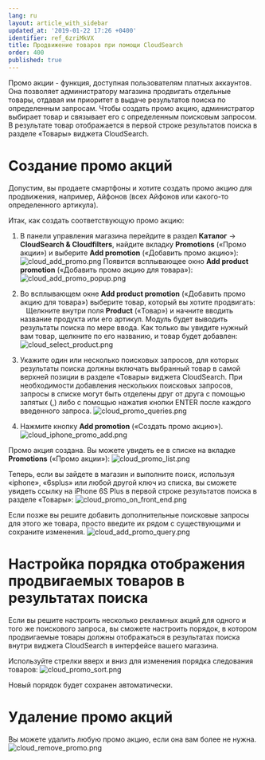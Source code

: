 ```yaml
---
lang: ru
layout: article_with_sidebar
updated_at: '2019-01-22 17:26 +0400'
identifier: ref_6zriMkVX
title: Продвижение товаров при помощи CloudSearch
order: 400
published: true
---
```

Промо акции - функция, доступная пользователям платных аккаунтов. Она позволяет администратору магазина продвигать отдельные товары, отдавая им приоритет в выдаче результатов поиска по определенным запросам. Чтобы создать промо акцию, администратор выбирает товар и связывает его с определенным поисковым запросом. В результате товар отображается в первой строке результатов поиска в разделе «Товары» виджета CloudSearch.

# Создание промо акций

Допустим, вы продаете смартфоны и хотите создать промо акцию для продвижения, например, Айфонов (всех Айфонов или какого-то определенного артикула). 

Итак, как создать соответствующую промо акцию:

1. В панели управления магазина перейдите в раздел **Каталог** -> **CloudSearch & Cloudfilters**, найдите вкладку **Promotions** («Промо акции») и выберите **Add promotion** («Добавить промо акцию»):
  ![cloud_add_promo.png]({{site.baseurl}}/attachments/ref_6zriMkVX/cloud_add_promo.png)
  Появится всплывающее окно **Add product promotion** («Добавить промо акцию для товара»):
  ![cloud_add_promo_popup.png]({{site.baseurl}}/attachments/ref_6zriMkVX/cloud_add_promo_popup.png)
  
2. Во всплывающем окне **Add product promotion** («Добавить промо акцию для товара») выберите товар, который вы хотите продвигать:
   Щелкните внутри поля **Product** («Товар») и начните вводить название продукта или его артикул. Модуль будет выводить результаты поиска по мере ввода. Как только вы увидите нужный вам товар, щелкните по его названию, и товар будет добавлен:
   ![cloud_select_product.png]({{site.baseurl}}/attachments/ref_6zriMkVX/cloud_select_product.png)
  
3. Укажите один или несколько поисковых запросов, для которых результаты поиска должны включать выбранный товар в самой верхней позиции в разделе «Товары» виджета CloudSearch. При необходимости добавления нескольких поисковых запросов, запросы в списке могут быть отделены друг от друга с помощью запятых (,) либо с помощью нажатия кнопки ENTER после каждого введенного запроса.
  ![cloud_promo_queries.png]({{site.baseurl}}/attachments/ref_6zriMkVX/cloud_promo_queries.png)

4. Нажмите кнопку **Add promotion** («Создать промо акцию»).
  ![cloud_iphone_promo_add.png]({{site.baseurl}}/attachments/ref_6zriMkVX/cloud_iphone_promo_add.png)

Промо акция создана. Вы можете увидеть ее в списке на вкладке **Promotions** («Промо акции»):
  ![cloud_promo_list.png]({{site.baseurl}}/attachments/ref_6zriMkVX/cloud_promo_list.png)

Теперь, если вы зайдете в магазин и выполните поиск, используя «iphone», «6splus» или любой другой ключ из списка, вы сможете увидеть ссылку на iPhone 6S Plus в первой строке результатов поиска в разделе «Товары»:
  ![cloud_promo_on_front_end.png]({{site.baseurl}}/attachments/ref_6zriMkVX/cloud_promo_on_front_end.png)

Если позже вы решите добавить дополнительные поисковые запросы для этого же товара, просто введите их рядом с существующими и сохраните изменения.
   ![cloud_add_promo_query.png]({{site.baseurl}}/attachments/ref_6zriMkVX/cloud_add_promo_query.png)

# Настройка порядка отображения продвигаемых товаров в результатах поиска
Если вы решите настроить несколько рекламных акций для одного и того же поискового запроса, вы сможете настроить порядок, в котором продвигаемые товары должны отображаться в результатах поиска внутри виджета CloudSearch в интерфейсе вашего магазина.

Используйте стрелки вверх и вниз для изменения порядка следования товаров:
   ![cloud_promo_sort.png]({{site.baseurl}}/attachments/ref_6zriMkVX/cloud_promo_sort.png)

Новый порядок будет сохранен автоматически.

# Удаление промо акций
Вы можете удалить любую промо акцию, если она вам более не нужна. 
   ![cloud_remove_promo.png]({{site.baseurl}}/attachments/ref_6zriMkVX/cloud_remove_promo.png)
